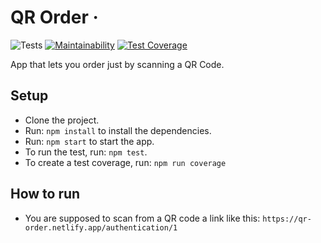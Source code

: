 # QR Order &middot;

![Tests](https://github.com/codeavor/qr-order/workflows/Test/badge.svg)
[![Maintainability](https://api.codeclimate.com/v1/badges/e65d412d543bd395b213/maintainability)](https://codeclimate.com/github/codeavor/qr-order/maintainability)
[![Test Coverage](https://api.codeclimate.com/v1/badges/e65d412d543bd395b213/test_coverage)](https://codeclimate.com/github/codeavor/qr-order/test_coverage)

App that lets you order just by scanning a QR Code.

## Setup

- Clone the project.
- Run: `npm install` to install the dependencies.
- Run: `npm start` to start the app.
- To run the test, run: `npm test`.
- To create a test coverage, run: `npm run coverage`

## How to run

- You are supposed to scan from a QR code a link like this: `https://qr-order.netlify.app/authentication/1`
